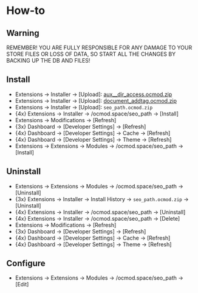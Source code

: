 # How-to

## Warning
REMEMBER! YOU ARE FULLY RESPONSIBLE FOR ANY DAMAGE TO YOUR STORE FILES OR LOSS OF DATA, SO START ALL THE CHANGES BY BACKING UP THE DB AND FILES!

## Install
* Extensions → Installer → [Upload]: [aux__dir_access.ocmod.zip](https://github.com/ocmod-space/ocmod-aux/raw/main/addons/dir-access/zip/aux__dir_access.ocmod.zip)
* Extensions → Installer → [Upload]: [document_addtag.ocmod.zip](https://github.com/ocmod-space/ocmod-document-addtag/raw/main/module/zip/document_addtag.ocmod.zip)
* Extensions → Installer → [Upload]: `seo_path.ocmod.zip`
* {4x} Extensions → Installer → /ocmod.space/seo_path → [Install]
* Extensions → Modifications → [Refresh]
* {3x} Dashboard → [Developer Settings] → [Refresh]
* {4x} Dashboard → [Developer Settings] → Cache → [Refresh]
* {4x} Dashboard → [Developer Settings] → Theme → [Refresh]
* Extensions → Extensions → Modules → /ocmod.space/seo_path → [Install]

## Uninstall
* Extensions → Extensions → Modules → /ocmod.space/seo_path → [Uninstall]
* {3x} Extensions → Installer → Install History → `seo_path.ocmod.zip` → [Uninstall]
* {4x} Extensions → Installer → /ocmod.space/seo_path → [Uninstall]
* {4x} Extensions → Installer → /ocmod.space/seo_path → [Delete]
* Extensions → Modifications → [Refresh]
* {3x} Dashboard → [Developer Settings] → [Refresh]
* {4x} Dashboard → [Developer Settings] → Cache → [Refresh]
* {4x} Dashboard → [Developer Settings] → Theme → [Refresh]

## Configure
* Extensions → Extensions → Modules → /ocmod.space/seo_path → [Edit]

